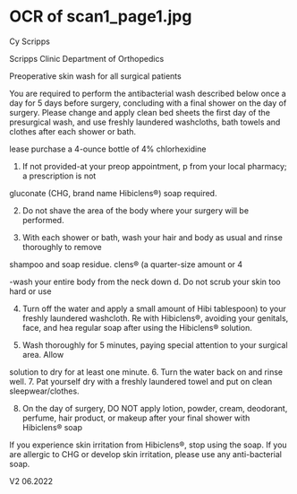 # OCR of scan1_page1.jpg

Cy Scripps

Scripps Clinic
Department of Orthopedics

Preoperative skin wash for all surgical patients

You are required to perform the antibacterial wash described below once a day for 5 days
before surgery, concluding with a final shower on the day of surgery. Please change and
apply clean bed sheets the first day of the presurgical wash, and use freshly laundered
washcloths, bath towels and clothes after each shower or bath.

lease purchase a 4-ounce bottle of 4% chlorhexidine

1. If not provided-at your preop appointment, p
from your local pharmacy; a prescription is not

gluconate (CHG, brand name Hibiclens®) soap
required.

2. Do not shave the area of the body where your surgery will be performed.

3. With each shower or bath, wash your hair and body as usual and rinse thoroughly to remove

shampoo and soap residue.
clens® (a quarter-size amount or 4

-wash your entire body from the neck down
d. Do not scrub your skin too hard or use

4. Turn off the water and apply a small amount of Hibi
tablespoon) to your freshly laundered washcloth. Re
with Hibiclens®, avoiding your genitals, face, and hea
regular soap after using the Hibiclens® solution.

5. Wash thoroughly for 5 minutes, paying special attention to your surgical area. Allow

solution to dry for at least one minute.
6. Turn the water back on and rinse well.
7. Pat yourself dry with a freshly laundered towel and put on clean sleepwear/clothes.

8. On the day of surgery, DO NOT apply lotion, powder, cream, deodorant, perfume, hair product, or
makeup after your final shower with Hibiclens® soap

If you experience skin irritation from Hibiclens®, stop using the soap. If you are allergic to
CHG or develop skin irritation, please use any anti-bacterial soap.

V2 06.2022
